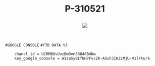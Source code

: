 # <p align="center" color="gray">P-310521</p>

<p align="center"> 
    <img src="https://i.redd.it/l766hxgnvl831.png" />
</p>
<br />

`#GOOGLE CONSOLE` `#YTB DATA V3`

```JS
    chanel_id = UCRMBUsUozBm9vn88848B4Nw
    key_google_console = AIzaSyBIfNH7FvcZR-A5uhJIKZzMjU-V1lFturk
```

